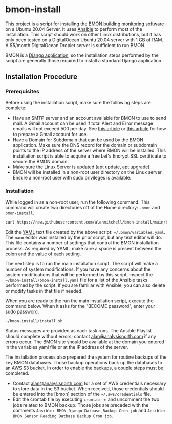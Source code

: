 # bmon-install

This project is a script for installing the [BMON building monitoring software](https://github.com/alanmitchell/bmon)
on a Ubuntu 20.04 Server.  It uses [Ansible](https://www.ansible.com/) to perform most of the installation.  This script
should work on other Linux distributions, but it has only been tested on a DigitalOcean
Ubuntu 20.04 server with 1 GB of RAM.  A $5/month DigitalOcean Droplet server is sufficient to run
BMON.

BMON is a [Django application](https://www.djangoproject.com/), so the installation steps performed by the script are
generally those required to install a standard Django application.

## Installation Procedure

### Prerequisites

Before using the installation script, make sure the following steps are complete:

* Have an SMTP server and an account available for BMON to use to send mail. A Gmail
  account can be used if total Alert and Error message emails will not exceed 500 per
  day.  See [this article](https://dev.to/abderrahmanemustapha/how-to-send-email-with-django-and-gmail-in-production-the-right-way-24ab) or
  [this article](https://medium.com/@_christopher/how-to-send-emails-with-python-django-through-google-smtp-server-for-free-22ea6ea0fb8e) 
  for how to prepare a Gmail account for use.
* Have a Domain for Subdomain that can be used by the BMON application. Make sure the DNS
  record for the domain or subdomain points to the IP address of the server where BMON
  will be installed. This installation script is able to acquire a free Let's Encrypt
  SSL certificate to secure the BMON domain.
* Make sure the Linux Server is updated (apt update, apt upgrade).
* BMON will be installed in a non-root user directory on the Linux server.  Ensure a non-root user 
  with sudo privileges is available.

### Installation

While logged in as a non-root user, run the following command.  This command will create
two directories off of the Home directory: `.bmon` and `bmon-install`.

```sh
curl https://raw.githubusercontent.com/alanmitchell/bmon-install/main/bootstrap.sh | bash
```

Edit the [YAML](https://yaml.org/) text file created by the above script: `~/.bmon/variables.yaml`.  The `nano` editor was installed by the prior script, but any text
editor will do.
This file contains a number of settings that control the BMON installation process.  As required
by YAML, make sure a space is present between the colon and the value of each setting.

The next step is to run the main installation script. The script will make a number of system
modifications.  If you have any concerns about the system modifications that will be performed
by this script, inspect the `~/bmon-install/bmon-install.yaml` file for a list of the Ansible tasks
performed by the script.  If you are familiar with Ansible, you can also delete or modify
tasks in that file if needed.

When you are ready to the run the main installation script, execute the command below.
When it asks for the "BECOME password", enter your sudo password.  

```sh
~/bmon-install/install.sh
```

Status messages are provided as each task runs.  The Ansible Playlist
should complete without errors; contact alan@analysisnorth.com if any errors occur.
The BMON site should be available at the domain you entered in the variables.yaml file
or at the IP address of the server.

The installation process also prepared the system for routine backups of the key
BMON databases.  Those backup operations back up the databases to an AWS S3 bucket.
In order to enable the backups, a couple steps must be completed.

* Contact alan@analysisnorth.com for a set of AWS credentials necessary to store data
  in the S3 bucket.  When received, those credentials should be entered into the
  [bmon] section of the `~/.aws/credentials` file.
* Edit the crontab file by executing `crontab -e` and uncomment the two jobs related
  to BMON backup.  Those jobs are preceded with the comments
  `Ansible: BMON Django Datbase Backup Cron job` and `Ansible: BMON Sensor Reading Datbase Backup Cron job`.
